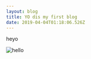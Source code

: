 ```yaml
---
layout: blog
title: YO dis my first blog
date: 2019-04-04T01:18:06.526Z
---
```

heyo



![hello](/assets/zay-eb.jpg "Eli & Zay")
